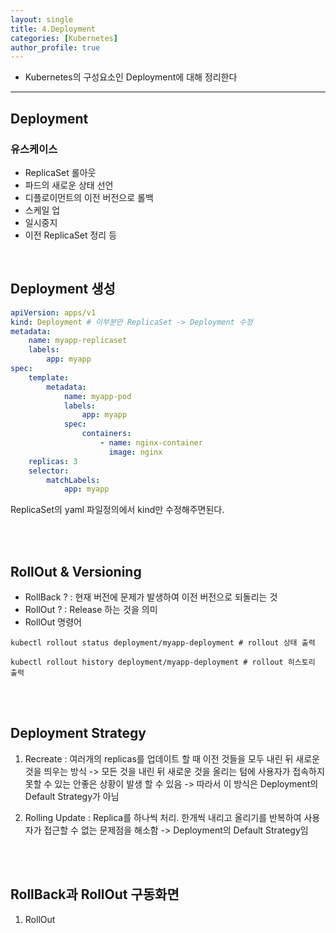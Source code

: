 ```yaml
---
layout: single
title: 4.Deployment
categories: [Kubernetes]
author_profile: true
---
```


- Kubernetes의 구성요소인 Deployment에 대해 정리한다

---


## Deployment

### 유스케이스
- ReplicaSet 롤아웃
- 파드의 새로운 상태 선언
- 디플로이먼트의 이전 버전으로 롤백
- 스케일 업
- 일시중지
- 이전 ReplicaSet 정리 등
<br>

## Deployment 생성
```yaml
apiVersion: apps/v1
kind: Deployment # 이부분만 ReplicaSet -> Deployment 수정
metadata:
    name: myapp-replicaset
    labels:
        app: myapp
spec:
    template:
        metadata:
            name: myapp-pod
            labels:
                app: myapp
            spec:
                containers:
                    - name: nginx-container
                      image: nginx
    replicas: 3
    selector: 
        matchLabels:
            app: myapp
```
ReplicaSet의 yaml 파일정의에서 kind만 수정해주면된다.

<br><br>

## RollOut & Versioning
- RollBack ? : 현재 버전에 문제가 발생하여 이전 버전으로 되돌리는 것
- RollOut ? : Release 하는 것을 의미
- RollOut 명령어

```shell
kubectl rollout status deployment/myapp-deployment # rollout 상태 출력
```

```shell
kubectl rollout history deployment/myapp-deployment # rollout 히스토리 출력
```

<br><br>

## Deployment Strategy
1. Recreate : 여러개의 replicas를 업데이트 할 때 이전 것들을 모두 내린 뒤 새로운 것을 띄우는 방식
-> 모든 것을 내린 뒤 새로운 것을 올리는 텀에 사용자가 접속하지 못할 수 있는 안좋은 상황이 발생 할 수 있음
-> 따라서 이 방식은 Deployment의 Default Strategy가 아님

2. Rolling Update : Replica를 하나씩 처리. 한개씩 내리고 올리기를 반복하여 사용자가 접근할 수 없는 문제점을 해소함 
-> Deployment의 Default Strategy임

<br><br>

## RollBack과 RollOut 구동화면
1. RollOut

